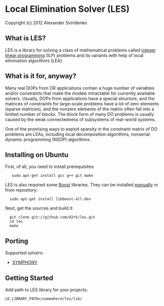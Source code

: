 
# Local Elimination Solver (LES)

Copyright (c) 2012 Alexander Sviridenko

## What is LES?

LES is a library for solving a class of mathematical problems called
[integer linear
programming](http://en.wikipedia.org/wiki/Integer_linear_programming)
(ILP) problems and its variants with help of local elimination
algorithms (LEA).

## What is it for, anyway?

Many real DOPs from OR applications contain a huge number of variables and/or
constraints that make the models intractable for currently available
solvers. Usually, DOPs from applications have a special structure, and the
matrices of constraints for large-scale problems have a lot of zero elements
(sparse matrices), and the nonzero elements of the matrix often fall into a
limited number of blocks. The block form of many DO problems is usually caused
by the weak connectedness of subsystems of real-world systems.

One of the promising ways to exploit sparsity in the constraint matrix of DO
problems are LEAs, including local decomposition algorithms, nonserial dynamic
programming (NSDP) algorithms.

## Installing on Ubuntu

First, of all, you need to install prerequisites:

       sudo apt-get install gcc g++ git make

LES is also required some [Boost](http://www.boost.org/) libraries.
They can be installed [manually](http://www.boost.org/doc/libs/1_48_0/more/getting_started/unix-variants.html#easy-build-and-install)
or from repository:

      sudo apt-get install libboost-all-dev

Next, get the sources and build it:

      git clone git://github.com/d2rk/les.git
      cd les
      make

## Porting

Supported solvers:

* [SYMPHONY](https://github.com/d2rk/les/tree/master/porting/symphony#symphony-solver-support)

## Getting Started

Add path to LES library for your projects:

    LD_LIBRARY_PATH=/somewhere/les/lib/

